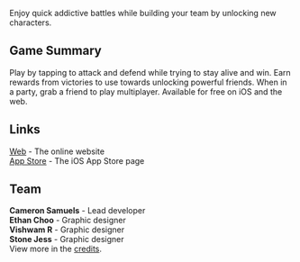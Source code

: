 Enjoy quick addictive battles while building your team by unlocking new characters.

## Game Summary
Play by tapping to attack and defend while trying to stay alive and win.
Earn rewards from victories to use towards unlocking powerful friends.
When in a party, grab a friend to play multiplayer.
Available for free on iOS and the web.

## Links
[Web](https://bocracy.com) - The online website
<br>[App Store](https://goo.gl/NnTu4Z) - The iOS App Store page

## Team
**Cameron Samuels** - Lead developer
<br>**Ethan Choo** - Graphic designer
<br>**Vishwam R** - Graphic designer
<br>**Stone Jess** - Graphic designer
<br>View more in the [credits](https://bocracy.com/credits).
